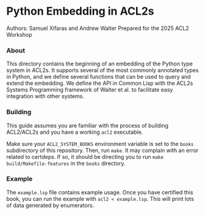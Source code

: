 # Python Embedding in ACL2s

Authors: Samuel Xifaras and Andrew Walter
Prepared for the 2025 ACL2 Workshop


### About
This directory contains the beginning of an embedding of the Python type system in ACL2s. It supports
several of the most commonly annotated types in Python, and we define several functions that can be used
to query and extend the embedding. We define the API in Common Lisp with the ACL2s Systems Programming 
framework of Walter et al. to facilitate easy integration with other systems.


### Building
This guide assumes you are familiar with the process of building ACL2/ACL2s and you have a working `acl2` executable. 

Make sure your `ACL2_SYSTEM_BOOKS` environment variable is set to the `books` subdirectory of this repository.
Then, run `make`. It may complain with an error related to certdeps. If so, it should be directing you to run
`make build/Makefile-features` in the `books` directory. 


### Example
The `example.lsp` file contains example usage. Once you have certified this book, you can run the example with 
`acl2 < example.lsp`. This will print lots of data generated by enumerators. 
